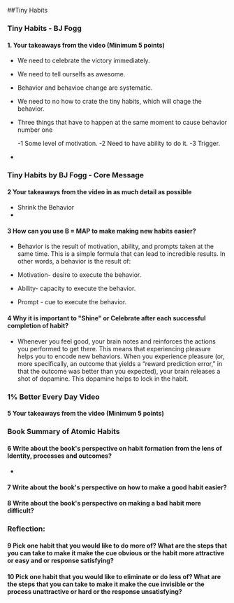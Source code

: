##Tiny Habits

### Tiny Habits - BJ Fogg

#### 1. Your takeaways from the video (Minimum 5 points)
- We need to celebrate the victory immediately.
- We need to tell ourselfs as awesome.
- Behavior and behavioe change are systematic.
- We need to no how to crate the tiny habits, which will chage the behavior.
- Three things that have to happen at the same moment to cause behavior number one
  
  -1  Some level of motivation.
  -2  Need to have ability to do it.
  -3  Trigger.
- 
### Tiny Habits by BJ Fogg - Core Message
#### 2 Your takeaways from the video in as much detail as possible
- Shrink the Behavior
-  
#### 3 How can you use B = MAP to make making new habits easier?
- Behavior is the result of motivation, ability, and prompts taken at the same time. This is a simple formula that can lead to incredible results. In other words, a behavior is the result of:

- Motivation- desire to execute the behavior.

- Ability- capacity to execute the behavior.

- Prompt - cue to execute the behavior.

#### 4 Why it is important to "Shine" or Celebrate after each successful completion of habit?
- Whenever you feel good, your brain notes and reinforces the actions you performed to get there. This means that experiencing pleasure helps you to encode new behaviors. When you experience pleasure (or, more specifically, an outcome that yields a “reward prediction error,” in that the outcome was better than you expected), your brain releases a shot of dopamine. This dopamine helps to lock in the habit.

### 1% Better Every Day Video
#### 5 Your takeaways from the video (Minimum 5 points)

### Book Summary of Atomic Habits
####  6 Write about the book's perspective on habit formation from the lens of Identity, processes and outcomes?
- 
#### 7 Write about the book's perspective on how to make a good habit easier?

#### 8 Write about the book's perspective on making a bad habit more difficult?

### Reflection:
#### 9 Pick one habit that you would like to do more of? What are the steps that you can take to make it make the cue obvious or the habit more attractive or easy and or response satisfying?
#### 10 Pick one habit that you would like to eliminate or do less of? What are the steps that you can take to make it make the cue invisible or the process unattractive or hard or the response unsatisfying?
